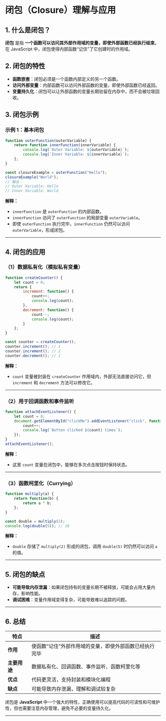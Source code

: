 
# **闭包（Closure）理解与应用**

## **1. 什么是闭包？**

**闭包** 是指 **一个函数可以访问其外部作用域的变量，即使外部函数已经执行结束**。在 JavaScript 中，闭包使得内部函数“记住”了它创建时的作用域。

## **2. 闭包的特性**

- **函数嵌套**：闭包必须是一个函数内部定义的另一个函数。
- **访问外部变量**：内部函数可以访问外部函数的变量，即使外部函数已经返回。
- **变量持久化**：闭包可以让外部函数的变量长期驻留在内存中，而不会被垃圾回收。

## **3. 闭包示例**

### **示例 1：基本闭包**

```javascript
function outerFunction(outerVariable) {
    return function innerFunction(innerVariable) {
        console.log(`Outer Variable: ${outerVariable}`);
        console.log(`Inner Variable: ${innerVariable}`);
    };
}

const closureExample = outerFunction("Hello");
closureExample("World");
// 输出：
// Outer Variable: Hello
// Inner Variable: World
```

**解释：**

- `innerFunction` 是 `outerFunction` 的内部函数。
- `innerFunction` 访问了 `outerFunction` 的局部变量 `outerVariable`。
- 即使 `outerFunction` 执行完毕，`innerFunction` 仍然可以访问 `outerVariable`，形成闭包。

---

## **4. 闭包的应用**

### **（1）数据私有化（模拟私有变量）**

```javascript
function createCounter() {
    let count = 0;
    return {
        increment: function() {
            count++;
            console.log(count);
        },
        decrement: function() {
            count--;
            console.log(count);
        }
    };
}

const counter = createCounter();
counter.increment(); // 1
counter.increment(); // 2
counter.decrement(); // 1
```

**解释：**

- `count` 变量被封装在 `createCounter` 作用域内，外部无法直接访问它，但 `increment` 和 `decrement` 方法可以修改它。

---

### **（2）用于回调函数和事件监听**

```javascript
function attachEventListener() {
    let count = 0;
    document.getElementById("clickMe").addEventListener("click", function() {
        count++;
        console.log(`Button clicked ${count} times`);
    });
}
attachEventListener();
```

**解释：**

- 这里 `count` 变量在闭包中，能够在多次点击按钮时保持状态。

---

### **（3）函数柯里化（Currying）**

```javascript
function multiply(a) {
    return function(b) {
        return a * b;
    };
}

const double = multiply(2);
console.log(double(5)); // 10
```

**解释：**

- `double` 存储了 `multiply(2)` 形成的闭包，调用 `double(5)` 时仍然可以访问 `a` 的值。

---

## **5. 闭包的缺点**

- **可能导致内存泄漏**：如果闭包持有的变量长期不被释放，可能会占用大量内存，影响性能。
- **调试困难**：变量作用域变得复杂，可能导致难以追踪的问题。

---

## **6. 总结**

| **特点**         | **描述** |
|----------------|--------|
| **作用**        | 使函数“记住”外部作用域的变量，即使外部函数已经执行完毕 |
| **主要用途**    | 数据私有化、回调函数、事件监听、函数柯里化等 |
| **优点**        | 代码更灵活，支持封装和模块化编程 |
| **缺点**        | 可能导致内存泄漏，理解和调试较复杂 |

闭包是 **JavaScript** 中一个强大的特性，正确使用可以提高代码的可读性和可维护性，但也需要注意内存管理，避免不必要的变量持久化。

---
